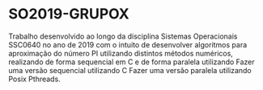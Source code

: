 # SO2019-GRUPOX
Trabalho desenvolvido ao longo da disciplina Sistemas Operacionais SSC0640 no ano de 2019 com o intuito de desenvolver algoritmos para aproximação do número PI utilizando distintos métodos numéricos, realizando de forma sequencial em C e de forma paralela utilizando Fazer uma versão sequencial utilizando C Fazer uma versão paralela utilizando Posix Pthreads.
